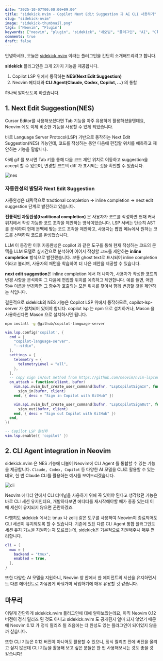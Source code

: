 ```yaml
---
date: "2025-10-07T00:00:00+09:00"
title: "sidekick.nvim - Copilot Next Edit Suggestion 과 AI CLI 사용하기"
slug: "sidekick-nvim"
image: "sidekick-thumbnail.png"
tags: ["Neovim", "Plugin"]
keywords: ["neovim", "plugin", "sidekick", "네오빔", "플러그인", "AI", "Claude Code", "Codex", "Copilot", ]
comments: true
draft: false
---
```


안녕하세요, 오늘은 [sidekick.nvim](https://github.com/folke/sidekick.nvim) 이라는 플러그인을 간단히 소개해드리려고 합니다.

**sidekick** 플러그인은 크게 2가지 기능을 제공합니다.
1. Copilot LSP 위에서 동작하는 **NES(Next Edit Suggestion)**
2. Neovim 에디터와 **CLI Agent(Claude, Codex, Copilot, ...)** 의 통합

하나씩 알아보도록 하겠습니다.

## 1. Next Edit Suggestion(NES)

Cursor Editor를 사용해보셨다면 Tab 기능을 아주 유용하게 활용하셨을텐데요, Neovim 에도 이제 비슷한 기능을 사용할 수 있게 되었습니다.

바로 Language Server Protocol(LSP) 기반으로 동작하는 Next Edit Suggestion(NES) 기능인데, 코드를 작성하는 동안 다음에 편집할 위치를 예측하고 제안하는 기능을 말합니다.

아래 gif 를 보시면 Tab 키를 통해 다음 코드 제안 위치로 이동하고 suggestion을 accept 할 수 있으며, 변경할 코드의 diff 가 표시되는 것을 확인할 수 있습니다.

![nes](sidekick-nes.gif)

### 자동완성의 발달과 Next Edit Suggestion

자동완성은 대략적으로 tradtional completion -> inline completion -> next edit suggestion 단계로 발전하고 있습니다.

**전통적인 자동완성(traditional completion)** 은 사용자가 코드를 작성하면 현재 커서 위치에서 작성 가능한 코드 조각을 제안하는 방식이었습니다.
LSP 서버는 단순히 AST를 분석하여 현재 문맥에 맞는 코드 조각을 제안하고, 사용자는 팝업 메뉴에서 원하는 코드를 선택하여 코드를 완성했습니다.

LLM 이 등장한 이후 자동완성은 copilot 과 같은 도구를 통해 현재 작성하는 코드의 문맥을 LLM 모델로 실시간으로 분석하여 이어서 작성할 코드를 제안하는 **inline completion** 방식으로 발전했습니다.
보통 ghost text로 표시되어 inline completion 이라고 불리며, 사용자의 패턴을 학습하여 더 나은 제안을 제공할 수 있습니다.

**next edit suggestion**은 inline completion 에서 더 나아가, 사용자가 작성한 코드의 변경 사항을 분석하여 그 다음에 편집할 위치를 예측하고 제안합니다.
예를 들면, 어떤 함수 이름을 변경하면 그 함수가 호출되는 모든 위치를 찾아서 함께 변경할 것을 제안하는 식입니다.

결론적으로 sidekick의 NES 기능은 Copilot LSP 위에서 동작하므로, copilot-lsp-server 가 설치되어 있어야 합니다.
copilot lsp 는 npm 으로 설치하거나, Mason 을 사용하신다면 Mason 으로 설치하시면 됩니다.

```bash
npm install -g @github/copilot-language-server
```

```lua
vim.lsp.config('copilot', {
  cmd = {
    "copilot-language-server",
    "--stdio",
  },
  settings = {
    telemetry = {
      telemetryLevel = "all",
    },
  },
  -- copy sign in/out method from https://github.com/neovim/nvim-lspconfig
  on_attach = function(client, bufnr)
    vim.api.nvim_buf_create_user_command(bufnr, "LspCopilotSignIn", function()
      sign_in(bufnr, client)
    end, { desc = "Sign in Copilot with GitHub" })

    vim.api.nvim_buf_create_user_command(bufnr, "LspCopilotSignOut", function()
      sign_out(bufnr, client)
    end, { desc = "Sign out Copilot with GitHub" })
  end,
})

-- Copilot LSP 활성화
vim.lsp.enable({ 'copilot' })
```

## 2. CLI Agent integration in Neovim

sidekick.nvim 은 NES 기능에 더불어 Neovim에 CLI Agent 를 통합할 수 있는 기능을 제공합니다.
`Claude, Codex, Copilot` 등 다양한 AI 모델을 CLI로 활용할 수 있는데요, 한 번 Claude CLI를 활용하는 예시를 보여드리겠습니다. 

![cli](sidekick-cli.gif)

Neovim 에디터 안에서 CLI 터미널을 사용하기 위해 꼭 있어야 된다고 생각했던 기능은 바로 CLI 세션 유지인데요, 개발하다보면 에디터를 재시작해야할 때가 종종 있는데 이 때 세션이 유지되지 않으면 곤란하겠죠.

다행히도 sidekick 에서는 tmux 나 zellij 같은 도구를 사용하여 Neovim이 종료되어도 CLI 세션이 유지되도록 할 수 있습니다. 
기존에 있던 다른 CLI Agent 통합 플러그인도 세션 유지 기능을 지원하는지 모르겠는데, sidekick은 기본적으로 지원해주니 매우 편리합니다.

```lua
cli = {
  mux = {
    backend = "tmux",
    enabled = true,
  },
}
```

또한 다양한 AI 모델을 지원하니, Neovim 창 안에서 한 에이전트의 세션을 유지하면서도 다른 에이전트로 자유롭게 바꿔가며 작업하기에 매우 유용할 것 같습니다.

## 마무리

이렇게 간단하게 sidekick.nvim 플러그인에 대해 알아보았는데요, 아직 Neovim 0.12 버전이 정식 릴리즈 된 것도 아니고 sidekick.nvim 도 공개된지 얼마 되지 않았기 때문에 Neovim 0.12 가 정식 릴리즈 될 즈음에는 더 완성도 있는 플러그인이 되어있지 않을까 싶습니다.

또한 CLI 기능은 0.12 버전이 아니어도 활용할 수 있으니, 정식 릴리즈 전에 버전을 올리고 싶지 않은데 CLI 기능을 활용해 보고 싶은 분들은 한 번 사용해보시는 것도 좋을 것 같습니다!


